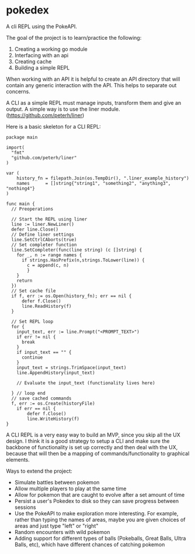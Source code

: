 # pokedex
A cli REPL using the PokeAPI.

The goal of the project is to learn/practice the following:
1. Creating a working go module
2. Interfacing with an api
3. Creating cache
4. Building a simple REPL


When working with an API it is helpful to create an API directory that will contain any generic interaction with the API. This helps to separate out concerns. 

A CLI as a simple REPL must manage inputs, transform them and give an output. A simple way is to use the liner module. (https://github.com/peterh/liner)

Here is a basic skeleton for a CLI REPL: 

```
package main

import(
  "fmt"
  "github.com/peterh/liner"
)

var (
	history_fn = filepath.Join(os.TempDir(), ".liner_example_history")
	names      = []string{"string1", "something2", "anything3", "nothing4"}
)

func main {
  // Preoperations

  // Start the REPL using liner
  line := liner.NewLiner()
  defer line.Close()
  // Define liner settings
  line.SetCtrlCAborts(true)
  // Set completer function 
  line.SetCompleter(func(line string) (c []string) {
    for _, n := range names {
	  if strings.HasPrefix(n,strings.ToLower(line)) {
		c = append(c, n)
		}
	}
	return
  })
  // Set cache file
  if f, err := os.Open(history_fn); err == nil {
	  defer f.Close()
	  line.ReadHistory(f)
  }

  // Set REPL loop
  for {
    input_text, err := line.Prompt("<PROMPT_TEXT>")
	if err != nil {
	  break 
	}
	if input_text == "" {
	  continue
	}
	input_text = strings.TrimSpace(input_text)
	line.AppendHistory(input_text)

    // Evaluate the input_text (functionality lives here)

  } // loop end
  // save cached commands
  f, err := os.Create(historyFile)
	if err == nil {
		defer f.Close()
		line.WriteHistory(f)
}
```

A CLI REPL is a very easy way to build an MVP, since you skip all the UX design. I think it is a good strategy to setup a CLI and make sure the backbone of functionality is set up correctly and then deal with the UX, because that will then be a mapping of commands/functionality to graphical elements. 

Ways to extend the project: 
* Simulate battles between pokemon
* Allow multiple players to play at the same time
* Allow for pokemon that are caught to evolve after a set amount of time
* Persist a user's Pokedex to disk so they can save progress between sessions
* Use the PokeAPI to make exploration more interesting. For example, rather than typing the names of areas, maybe you are given choices of areas and just type "left" or "right"
* Random encounters with wild pokemon
* Adding support for different types of balls (Pokeballs, Great Balls, Ultra Balls, etc), which have different chances of catching pokemon
